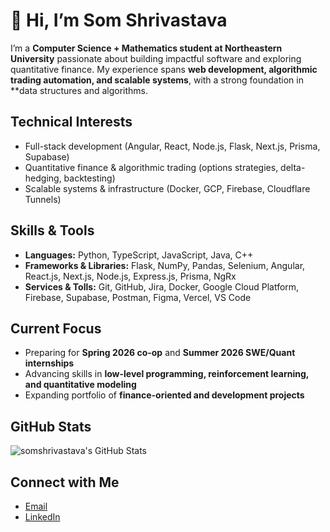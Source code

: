 # 👋 Hi, I’m Som Shrivastava  

I’m a **Computer Science + Mathematics student at Northeastern University** passionate about building impactful software and exploring quantitative finance. My experience spans **web development, algorithmic trading automation, and scalable systems**, with a strong foundation in **data structures and algorithms.

## Technical Interests
- Full-stack development (Angular, React, Node.js, Flask, Next.js, Prisma, Supabase)  
- Quantitative finance & algorithmic trading (options strategies, delta-hedging, backtesting)  
- Scalable systems & infrastructure (Docker, GCP, Firebase, Cloudflare Tunnels)  

## Skills & Tools
- **Languages:** Python, TypeScript, JavaScript, Java, C++
- **Frameworks & Libraries:** Flask, NumPy, Pandas, Selenium, Angular, React.js, Next.js, Node.js, Express.js, Prisma, NgRx
- **Services & Tolls:** Git, GitHub, Jira, Docker, Google Cloud Platform, Firebase, Supabase, Postman, Figma, Vercel, VS Code

## Current Focus
- Preparing for **Spring 2026 co-op** and **Summer 2026 SWE/Quant internships**  
- Advancing skills in **low-level programming, reinforcement learning, and quantitative modeling**  
- Expanding portfolio of **finance-oriented and development projects**

## GitHub Stats

<img src="https://github-readme-stats.vercel.app/api/top-langs/?username=somshrivastava&theme=default&show_icons=true&hide_border=true&layout=compact" alt="somshrivastava's GitHub Stats" />

## Connect with Me
- [Email](mailto:som.shrivastava@gmail.com)  
- [LinkedIn](https://www.linkedin.com/in/som-shrivastava)    
